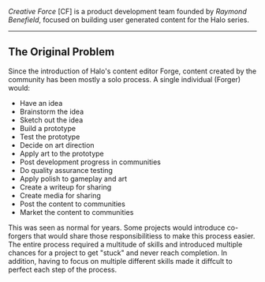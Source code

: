 *Creative Force* [CF] is a product development team founded by *Raymond Benefield*, focused on building user generated content for the Halo series.


---

The Original Problem
---

Since the introduction of Halo's content editor Forge, content created by the community has been mostly a solo process. A single individual (Forger) would:

 - Have an idea
 - Brainstorm the idea
 - Sketch out the idea
 - Build a prototype
 - Test the prototype
 - Decide on art direction
 - Apply art to the prototype
 - Post development progress in communities
 - Do quality assurance testing
 - Apply polish to gameplay and art
 - Create a writeup for sharing
 - Create media for sharing
 - Post the content to communities
 - Market the content to communities

This was seen as normal for years. Some projects would introduce co-forgers that would share those responsibilitiess to make this process easier. The entire process required a multitude of skills and introduced multiple chances for a project to get "stuck" and never reach completion. In addition, having to focus on multiple different skills made it diffcult to perfect each step of the process.
